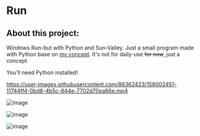 # Run

## About this project:
Windows Run-but with Python and Sun-Valley. Just a small program made with Python base on [my concept](https://www.reddit.com/r/Windows_Redesign/comments/s8kgtm/quite_new_to_figma_so_i_just_create_a_simple/). It's not for daily-use ~~for now~~, just a concept
<br>

You'll need Python installed!


https://user-images.githubusercontent.com/86362423/158002451-11744ff4-0bd8-4b5c-844e-7702d70ea66e.mp4



![image](https://user-images.githubusercontent.com/86362423/158001467-a3fbea0b-d93b-4ae4-85ab-c73bac7c8309.png)

![image](https://user-images.githubusercontent.com/86362423/158001488-135cadbd-3313-4dfd-a400-d88b7f94aba6.png)

![image](https://user-images.githubusercontent.com/86362423/158001500-3e71d09d-7eb5-4b27-94bb-9a3e24d5f490.png)
